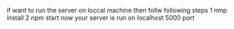 
if want to run the server on loccal machine then follw following steps
1 nmp install
2 npm start
now your server is run on localhost 5000 port

